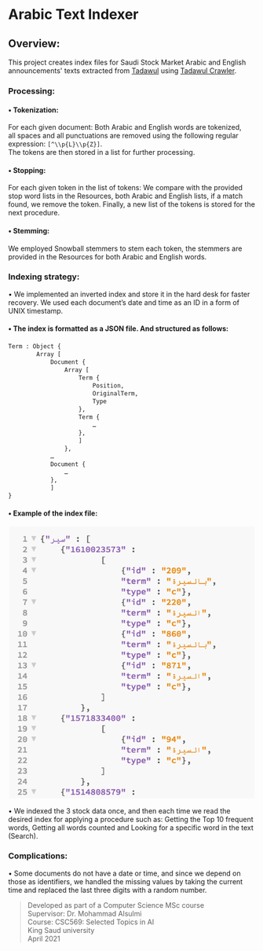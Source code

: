 # Arabic Text Indexer

## Overview:  

This project creates index files for Saudi Stock Market Arabic and English announcements' texts extracted from [Tadawul](https://www.saudiexchange.sa/wps/portal) using [Tadawul Crawler](https://github.com/Mhz95/Tadawul-Crawler).  

### Processing:
#### •	Tokenization:
For each given document: Both Arabic and English words are tokenized,   
all spaces and all punctuations are removed using the following regular expression: `[^\\p{L}\\p{Z}]`.  
The tokens are then stored in a list for further processing.

#### •	Stopping:
For each given token in the list of tokens: We compare with the provided stop word lists in the Resources, both Arabic and English lists, if a match found, we remove the token. Finally, a new list of the tokens is stored for the next procedure.
#### •	Stemming:
We employed Snowball stemmers to stem each token, the stemmers are provided in the Resources for both Arabic and English words.

### Indexing strategy:
•	We implemented an inverted index and store it in the hard desk for faster recovery. We used each document’s date and time as an ID in a form of UNIX timestamp.
#### •	The index is formatted as a JSON file. And structured as follows:
```
Term : Object {
		Array [
			Document {
				Array [
					Term {
						Position,
						OriginalTerm,
						Type
					},
					Term {
						…
					},
					]
				},
			…
			Document {
				…
			},
			]
}
```
#### •	Example of the index file:
<p align="center">
<img src="https://github.com/Mhz95/Arabic-Text-Indexer/blob/main/img.png" width="500">
 </p>
•	We indexed the 3 stock data once, and then each time we read the desired index for applying a procedure such as: Getting the Top 10 frequent words, Getting all words counted and Looking for a specific word in the text (Search). 

### Complications:
•	Some documents do not have a date or time, and since we depend on those as identifiers, we handled the missing values by taking the current time and replaced the last three digits with a random number.  


> Developed as part of a Computer Science MSc course   
> Supervisor: Dr. Mohammad Alsulmi   
> Course: CSC569: Selected Topics in AI   
> King Saud university    
> April 2021
